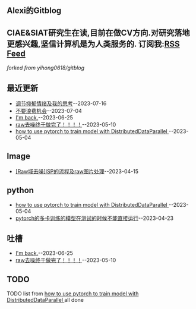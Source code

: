 ## Alexi的Gitblog
CIAE&SIAT研究生在读,目前在做CV方向.对研究落地更感兴趣,坚信计算机是为人类服务的.
订阅我:[RSS Feed](https://raw.githubusercontent.com/AlexiFeng/gitblog/master/feed.xml)
---
*forked from yihong0618/gitblog*
## 最近更新
- [调节抑郁情绪及我的思考](https://github.com/AlexiFeng/gitblog/issues/17)--2023-07-16
- [不要浪费机会](https://github.com/AlexiFeng/gitblog/issues/16)--2023-07-04
- [I'm back.](https://github.com/AlexiFeng/gitblog/issues/15)--2023-06-25
- [raw去噪终于做完了！！！！](https://github.com/AlexiFeng/gitblog/issues/14)--2023-05-10
- [how to use pytorch to train model with DistributedDataParallel ](https://github.com/AlexiFeng/gitblog/issues/13)--2023-05-04
## Image
- [[Raw域去噪]ISP的流程及raw图片处理](https://github.com/AlexiFeng/gitblog/issues/11)--2023-04-15
## python
- [how to use pytorch to train model with DistributedDataParallel ](https://github.com/AlexiFeng/gitblog/issues/13)--2023-05-04
- [pytorch的多卡训练的模型在测试的时候不能直接运行](https://github.com/AlexiFeng/gitblog/issues/12)--2023-04-23
## 吐槽
- [I'm back.](https://github.com/AlexiFeng/gitblog/issues/15)--2023-06-25
- [raw去噪终于做完了！！！！](https://github.com/AlexiFeng/gitblog/issues/14)--2023-05-10
## TODO
TODO list from [how to use pytorch to train model with DistributedDataParallel ](https://github.com/AlexiFeng/gitblog/issues/13) all done

